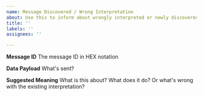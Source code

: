 ```yaml
---
name: Message Discovered / Wrong Interpretation
about: Use this to inform about wrongly interpreted or newly discovered messages
title: ''
labels: ''
assignees: ''

---
```


**Message ID**
The message ID in HEX notation

**Data Payload**
What's sent?

**Suggested Meaning**
What is this about? What does it do? Or what's wrong with the existing interpretation?
